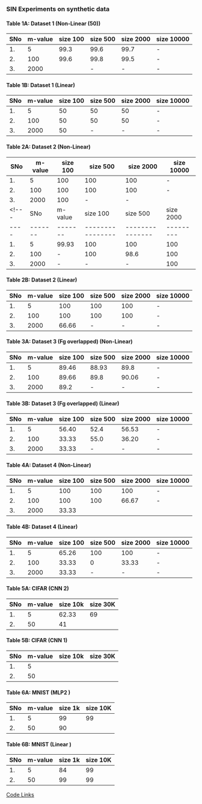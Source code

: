 ### SIN Experiments on synthetic data


#### Table 1A: Dataset 1 (Non-Linear (50))


| SNo | m-value | size 100 | size 500 | size 2000 | size 10000 |
|----|-------|-------|----------------|---------------|---------|
| 1. | 5      | 99.3 | 99.6   | 99.7 | - |
| 2. | 100    | 99.6 | 99.8 | 99.5 |  - |
| 3. | 2000   |  |  - | - | - | 

<!---|SNo | m-value | size 100 | size 500 | size 2000 | size 10000 |
|----|-------|-------|----------------|---------------|---------|
| 1. | 5      | 98.6 |  99.3  | 99.5  | 99.7 |
| 2. | 100    | - | 94.8  |  95.3 |  99.6 |
| 3. | 2000   | - |  - | - | 86.4 |  --->



#### Table 1B: Dataset 1 (Linear)

|SNo | m-value | size 100 | size 500 | size 2000 | size 10000 |
|----|-------|-------|----------------|---------------|---------|
| 1. | 5      | 50 |  50 | 50 | - |
| 2. | 100    | 50 | 50  |  50 | -|
| 3. | 2000   |  50 | -  | -  | - |  


<!---| Model | m | Accuracy of True Data |
| ----    | - | ----------            |  
| Linear | 0.001 |     50  |
| Linear | 0.01 |  50 |
| Linear | 0.2  | 50 |
| Non-Linear | 0.001 | 100 |
| Non-Linear | 0.01 | 100|
| Non-Linear | 0.2 | 99.9| ---> 


  
#### Table 2A: Dataset 2 (Non-Linear)


|SNo | m-value | size 100 | size 500 | size 2000 | size 10000 |
|----|-------|-------|----------------|---------------|---------|
| 1. | 5      | 100 |  100 |  100 | - |
| 2. | 100    | 100 |  100 |  100| -|
| 3. | 2000   | 100 |  - | - |  | 
<!---|SNo | m-value | size 100 | size 500 | size 2000 | size 10000 |
|----|-------|-------|----------------|---------------|---------|
| 1. | 5      | 99.93 |  100  | 100  | 100 |
| 2. | 100    | - | 100  | 98.6  |  100 |
| 3. | 2000   | - |  - | - | 100 |  --->


#### Table 2B: Dataset 2 (Linear)
|SNo | m-value | size 100 | size 500 | size 2000 | size 10000 |
|----|-------|-------|----------------|---------------|---------|
| 1. | 5      | 100 |  100  | 100  | - |
| 2. | 100    | 100 | 100  | 100 |  -  |
| 3. | 2000   | 66.66 | -  |- | - |  



<!---| Model | m | Accuracy of True Data |
| ----    | - | ----------            |  
| Non-Linear | 0.001 | 100 |
| Non-Linear | 0.01 | 100|
| Non-Linear | 0.2 | 100| --->

#### Table 3A: Dataset 3 (Fg overlapped) (Non-Linear)

|SNo | m-value | size 100 | size 500 | size 2000 | size 10000 |
|----|-------|-------|----------------|---------------|---------|
| 1. | 5      | 89.46 |  88.93  | 89.8 | - |
| 2. | 100    |  89.66 | 89.8 | 90.06 | - |
| 3. | 2000   | 89.2 | -| -| -|

<!---|SNo | m-value | size 100 | size 500 | size 2000 | size 10000 |
|----|-------|-------|----------------|---------------|---------|
| 1. | 5      | 88.66 |  88.73  | 89.33 | 89.67 |
| 2. | 100    | - | 56.26 | 79.33  |  88.4 |
| 3. | 2000   | - |  - | - | 47.06 |  --->


#### Table 3B: Dataset 3 (Fg overlapped) (Linear)

|SNo | m-value | size 100 | size 500 | size 2000 | size 10000 |
|----|-------|-------|----------------|---------------|---------|
| 1. | 5      | 56.40 | 52.4 | 56.53 | - |
| 2. | 100    | 33.33 | 55.0 |  36.20 |  - |
| 3. | 2000   | 33.33 |  - | - |  - |  


<!---| Model | m | Accuracy of True Data |
| ----    | - | ----------            |  
| Non-Linear | 0.001 | 67.6 |
| Non-Linear | 0.01 | 88.86 |
| Non-Linear | 0.2 | 89.6 | --->

#### Table 4A: Dataset 4 (Non-Linear)
|SNo | m-value | size 100 | size 500 | size 2000 | size 10000 |
|----|-------|-------|----------------|---------------|---------|
| 1. | 5      | 100 |  100  | 100 | - |
| 2. | 100    | 100 | 100 |  66.67 |  - |
| 3. | 2000   | 33.33 |  | | |
 
<!---|SNo | m-value | size 100 | size 500 | size 2000 | size 10000 |
|----|-------|-------|----------------|---------------|---------|
| 1. | 5      | 100 |  100  | 100 | 100 |
| 2. | 100    | - | 84.86 | 100  | 100  |
| 3. | 2000   | - |  - | - | 33.36 |  --->


#### Table 4B: Dataset 4 (Linear)
 
|SNo | m-value | size 100 | size 500 | size 2000 | size 10000 |
|----|-------|-------|----------------|---------------|---------|
| 1. | 5      |  65.26 | 100  | 100  | - |
| 2. | 100    | 33.33 | 0 | 33.33 |  - |
| 3. | 2000   | 33.33 |  - | - | - |  

<!---| Model | m | Accuracy of True Data |
| ----    | - | ----------            |  
| Non-Linear | 0.001 | 37.06 |
| Non-Linear | 0.01 | 100 |
| Non-Linear | 0.2 | 100 | --->

 
#### Table 5A: CIFAR (CNN 2)
 
|SNo | m-value | size 10k | size 30K | 
|----|-------|-------|----------------|
| 1. | 5      | 62.33 | 69 | 
| 2. | 50   | 41 |  | 



#### Table 5B: CIFAR (CNN 1)
 
|SNo | m-value | size 10k | size 30K | 
|----|-------|-------|----------------|
| 1. | 5      | |   | 
| 2. | 50   | |  | 

#### Table 6A: MNIST (MLP2 )
 
|SNo | m-value | size 1k | size 10K | 
|----|-------|-------|----------------|
| 1. | 5      |99 |  99 | 
| 2. | 50   | 90 |   | <!--- 96 --->


#### Table 6B: MNIST (Linear )
 
|SNo | m-value | size 1k | size 10K | 
|----|-------|-------|----------------|
| 1. | 5      | 84 |  99 | 
| 2. | 50   | 99 | 99 | <!--- 59 --->



[Code Links ](https://drive.google.com/drive/folders/1ZnpwhwQOlOWeoI8NKnj6DMioir_c2LX9?usp=sharing)


